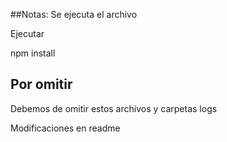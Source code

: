 ##Notas:
Se ejecuta el archivo

Ejecutar

npm install

## Por omitir 

Debemos de omitir estos archivos y carpetas
logs

Modificaciones en readme 